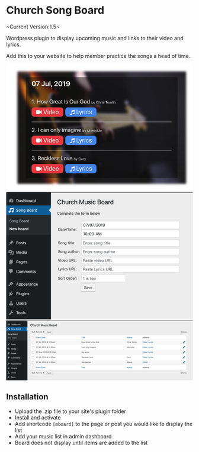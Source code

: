# Church Song Board
~Current Version:1.5~

Wordpress plugin to display upcoming music and links to their 
video and lyrics.

Add this to your website to help member practice the songs a head 
of time.

![img](assets/img/screenshot.png)
![img](assets/img/screenshot1.png)
![img](assets/img/screenshot2.png)

## Installation

- Upload the .zip file to your site's plugin folder
- Install and activate
- Add shortcode `[mboard]` to the page or post you would like to display the list
- Add your music list in admin dashboard
- Board does not display until items are added to the list

